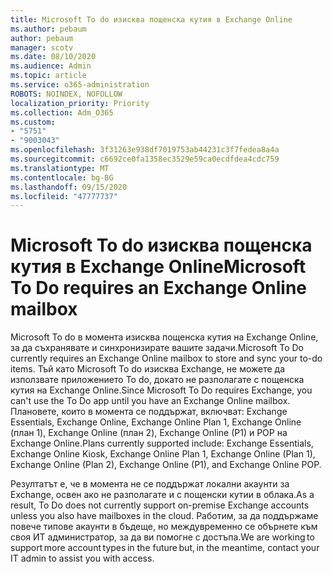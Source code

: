 ```yaml
---
title: Microsoft To do изисква пощенска кутия в Exchange Online
ms.author: pebaum
author: pebaum
manager: scotv
ms.date: 08/10/2020
ms.audience: Admin
ms.topic: article
ms.service: o365-administration
ROBOTS: NOINDEX, NOFOLLOW
localization_priority: Priority
ms.collection: Adm_O365
ms.custom:
- "5751"
- "9003043"
ms.openlocfilehash: 3f31263e938df7019753ab44231c3f7fedea8a4a
ms.sourcegitcommit: c6692ce0fa1358ec3529e59ca0ecdfdea4cdc759
ms.translationtype: MT
ms.contentlocale: bg-BG
ms.lasthandoff: 09/15/2020
ms.locfileid: "47777737"
---
```

# <a name="microsoft-to-do-requires-an-exchange-online-mailbox"></a><span data-ttu-id="f5501-102">Microsoft To do изисква пощенска кутия в Exchange Online</span><span class="sxs-lookup"><span data-stu-id="f5501-102">Microsoft To Do requires an Exchange Online mailbox</span></span>

<span data-ttu-id="f5501-103">Microsoft To do в момента изисква пощенска кутия на Exchange Online, за да съхранявате и синхронизирате вашите задачи.</span><span class="sxs-lookup"><span data-stu-id="f5501-103">Microsoft To Do currently requires an Exchange Online mailbox to store and sync your to-do items.</span></span> <span data-ttu-id="f5501-104">Тъй като Microsoft To do изисква Exchange, не можете да използвате приложението To do, докато не разполагате с пощенска кутия на Exchange Online.</span><span class="sxs-lookup"><span data-stu-id="f5501-104">Since Microsoft To Do requires Exchange, you can't use the To Do app until you have an Exchange Online mailbox.</span></span> <span data-ttu-id="f5501-105">Плановете, които в момента се поддържат, включват: Exchange Essentials, Exchange Online, Exchange Online Plan 1, Exchange Online (план 1), Exchange Online (план 2), Exchange Online (P1) и POP на Exchange Online.</span><span class="sxs-lookup"><span data-stu-id="f5501-105">Plans currently supported include: Exchange Essentials, Exchange Online Kiosk, Exchange Online Plan 1, Exchange Online (Plan 1), Exchange Online (Plan 2), Exchange Online (P1), and Exchange Online POP.</span></span>

<span data-ttu-id="f5501-106">Резултатът е, че в момента не се поддържат локални акаунти за Exchange, освен ако не разполагате и с пощенски кутии в облака.</span><span class="sxs-lookup"><span data-stu-id="f5501-106">As a result, To Do does not currently support on-premise Exchange accounts unless you also have mailboxes in the cloud.</span></span> <span data-ttu-id="f5501-107">Работим, за да поддържаме повече типове акаунти в бъдеще, но междувременно се обърнете към своя ИТ администратор, за да ви помогне с достъпа.</span><span class="sxs-lookup"><span data-stu-id="f5501-107">We are working to support more account types in the future but, in the meantime, contact your IT admin to assist you with access.</span></span>